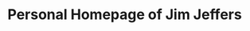 # Personal Homepage of Jim Jeffers

<any shameless self promotion or official description of who I am goes here>
